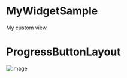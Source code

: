 # MyWidgetSample
My custom view.

# ProgressButtonLayout
![image](https://github.com/yanweiqiang/MyWidgetSample/blob/master/ProgressButtonLayout.gif)
